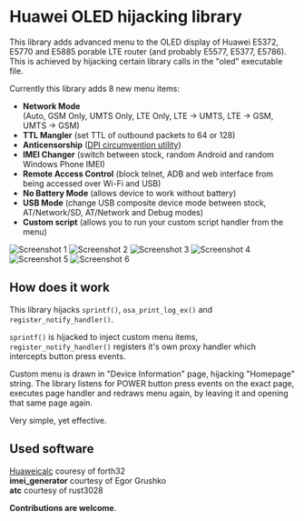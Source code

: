 Huawei OLED hijacking library
=============================

This library adds advanced menu to the OLED display of Huawei E5372, E5770 and E5885 porable LTE router (and probably E5577, E5377, E5786).  
This is achieved by hijacking certain library calls in the "oled" executable file.

Currently this library adds 8 new menu items:

* **Network Mode**  
 (Auto, GSM Only, UMTS Only, LTE Only, LTE -> UMTS, LTE -> GSM, UMTS -> GSM)
* **TTL Mangler** (set TTL of outbound packets to 64 or 128)
* **Anticensorship** ([DPI circumvention utility](https://github.com/bol-van/zapret))
* **IMEI Changer** (switch between stock, random Android and random Windows Phone IMEI)
* **Remote Access Control** (block telnet, ADB and web interface from being accessed over Wi-Fi and USB)
* **No Battery Mode** (allows device to work without battery)
* **USB Mode** (change USB composite device mode between stock, AT/Network/SD, AT/Network and Debug modes)
* **Custom script** (allows you to run your custom script handler from the menu)

![Screenshot 1](https://i.imgur.com/LioaPph.png) ![Screenshot 2](https://i.imgur.com/Z8UlVX4.png) ![Screenshot 3](https://i.imgur.com/mDXC7Yc.png) ![Screenshot 4](https://i.imgur.com/nR6fORk.png) ![Screenshot 5](https://i.imgur.com/hDS5V3O.png) ![Screenshot 6](https://i.imgur.com/ekUsutI.png)

## How does it work
This library hijacks `sprintf()`, `osa_print_log_ex()` and `register_notify_handler()`.

`sprintf()` is hijacked to inject custom menu items, `register_notify_handler()` registers it's own proxy handler which intercepts button press events.

Custom menu is drawn in "Device Information" page, hijacking "Homepage" string. The library listens for POWER button press events on the exact page, executes page handler and redraws menu again, by leaving it and opening that same page again.

Very simple, yet effective.

## Used software

[Huaweicalc](https://github.com/forth32/huaweicalc) couresy of forth32  
**imei_generator** courtesy of Egor Grushko  
**atc** courtesy of rust3028

**Contributions are welcome**.
